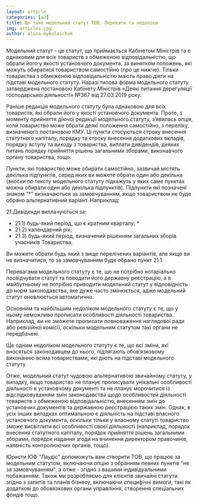 ```yaml
---
layout: article
categories: [a2]
title: Що таке модельний статут ТОВ. Переваги та недоліки
img: articles.jpg
author: alina-mykolaichuk
---
```

Модельний статут - це статут, що приймається Кабінетом Міністрів та є однаковим для всіх товариств з обмеженою відповідальністю, що обрали його у якості 
установчого документа, за винятком положень, які можуть обиратися товариством самостійно (про це нижче). Тільки товариства з обмеженою відповідальністю мають 
право діяти на підставі модельного статуту. Наразі типова форма модельного статуту затверджена постановою Кабінету Міністрів «Деякі питання дерегуляції 
господарської діяльності» №367 від 27.03.2019 року. 

Раніше редакція модельного статуту була однаковою для всіх товариств, які обрали його у якості установчого документа. Проте, з моменту прийняття діючої 
редакції модельного статуту, з’явилась опція, коли товариство може обрати деякі положення самостійно, з переліку, визначеного постановою КМУ. Ці пункти 
стосуються строку внесення статутного капіталу, порядку та строку внесення додаткових вкладів, порядку вступу та виходу з товариства, виплати дивідендів, 
деяких питань порядку прийняття рішень загальними зборами, виконавчого органу товариства, тощо. 

Пункти, які товариство може обирати самостійно, зазвичай містять декілька підпунктів, серед яких ви можете обрати один або декілька (зноски по тексту модельного статуту підкажуть у яких саме пунктах можна обирати один або декілька підпунктів). Підпункти які позначені знаком “*” визначаються за замовчуванням, якщо товариством не буде обрано альтернативний варіант. 
Наприклад:

21.Дивіденди виплачуються за:
- 21.1) будь-який період, що є кратним кварталу; *
- 21.2) календарний рік;
- 21.3) будь-який період, визначений рішенням загальних зборів учасників Товариства.

Ви можете обрати будь який з вище перелічених варіантів, але якщо ви не визначитися, то за замовчуванням буде обрано пункт 21.1.

Перевагами модельного статуту є те, що не потрібно нотаріально посвідчувати статут та поводити його державну реєстрацію, а в майбутньому не потрібно 
приводити модельний статут у відповідність до норм законодавства, яке дуже часто змінюється, адже модельний статут оновлюється автоматично.

Основним та найбільшим недоліком модельного статуту є те, що у ньому неможливо прописати особливості діяльності товариства. Наприклад, ви не зможете 
прописати повноваження наглядової ради або ревізійної комісії, оскільки модельним статутом такі органи не передбачені. 

Ще одним недоліком модельного статуту є те, що всі зміни, які вносяться законодавцем до нього, підлягають обов’язковому виконанню всіма товариствами, 
які діють на підставі модельного статуту. 

Отже, модельний статут чудовою альтернативою звичайному статуту, у випадку, якщо товариство не планує прописувати унікальні особливості діяльності в 
установчому документі та не планує морочитися із відслідковуванням змін законодавства щодо особливостей діяльності товариств з обмеженою відповідальністю, 
внесенням змін до установчих документів та державною реєстрацією таких змін. Однак, в усіх інших випадках оптимальною є діяльність на підставі власного 
установчого документа, оскільки тільки у власному статуті товариство зможе висвітлити всі особливості своєї діяльності (наприклад, порядок внесення 
статутного капіталу, порядок прийняття рішень загальними зборами, порядок надання згоди на вчинення директором правочинів, наявність контролюючих органів, 
тощо).

Юристи ЮФ "Лаудіс" допоможуть вам створити ТОВ, що працює за модельним статутом, включаючи опцію з обранням певних пунктів "не за замовчуванням", а отже - 
згідно з вашими індивідуальними побажанням. Також ми розробляємо для клієнтів звичайні статути згідно з запитів та планів бізнесу, включаючи специфічні
вимоги, такі як додаткові до обовязкових органи управління, створення спеціальних фондів тощо. 

